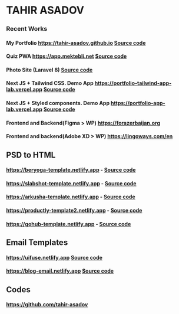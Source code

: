 # TAHIR ASADOV

### **Recent Works**
  #### **My Portfolio** https://tahir-asadov.github.io **[Source code](https://github.com/tahir-asadov/tahir-asadov.github.io)**
  #### **Quiz PWA** https://app.mektebli.net **[Source code](https://github.com/tahir-asadov/Mektebli-Quiz)**
  #### **Photo Site (Laravel 8)** **[Source code](https://github.com/tahir-asadov/Region-Photo-Site)**
  #### **Next JS + Tailwind CSS. Demo App** https://portfolio-tailwind-app-lab.vercel.app **[Source code](https://github.com/tahir-asadov/Portfolio-Tailwind-App-Lab)**
  #### **Next JS + Styled components. Demo App** https://portfolio-app-lab.vercel.app  **[Source code](https://github.com/tahir-asadov/Portfolio---App-Lab)**
  #### **Frontend and Backend(Figma > WP)** https://forazerbaijan.org
  #### **Frontend and backend(Adobe XD > WP)** https://lingoways.com/en


## **PSD to HTML**
  #### https://beryoga-template.netlify.app  - **[Source code](https://github.com/tahir-asadov/beryoga)**
  #### https://slabshot-template.netlify.app  - **[Source code](https://github.com/tahir-asadov/slab-shot)**
  #### https://arkusha-template.netlify.app  - **[Source code](https://github.com/tahir-asadov/creative-agency-arkusha-)**
  #### https://productly-template2.netlify.app  - **[Source code](https://github.com/tahir-asadov/Productly)**
  ####  https://gohub-template.netlify.app - **[Source code](https://github.com/tahir-asadov/GoHub-Landing-Page)**

## **Email Templates**
  #### https://uifuse.netlify.app  **[Source code](https://github.com/tahir-asadov/agency-email-template)**
  #### https://blog-email.netlify.app  **[Source code](https://github.com/tahir-asadov/blog-email-template)**

## **Codes**
  #### https://github.com/tahir-asadov

<!-- ### My website
  #### https://tahirasadov.com/ -->
<!--  -->
